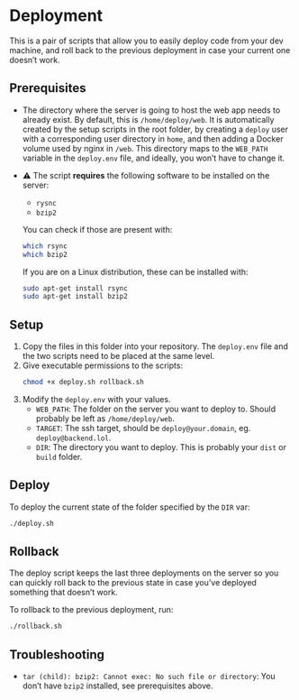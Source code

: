 # Deployment

This is a pair of scripts that allow you to easily deploy code from your dev machine, and roll back to the previous deployment in case your current one doesn’t work.

## Prerequisites

- The directory where the server is going to host the web app needs to already exist. By default, this is `/home/deploy/web`. It is automatically created by the setup scripts in the root folder, by creating a `deploy` user with a corresponding user directory in `home`, and then adding a Docker volume used by nginx in `/web`. This directory maps to the `WEB_PATH` variable in the `deploy.env` file, and ideally, you won’t have to change it.
  
- ⚠️ The script **requires** the following software to be installed on the server:
  - `rysnc`
  - `bzip2`

  You can check if those are present with:
  ```sh
  which rsync
  which bzip2
  ```

  If you are on a Linux distribution, these can be installed with:
  ```sh
  sudo apt-get install rsync
  sudo apt-get install bzip2
  ```

## Setup

1. Copy the files in this folder into your repository. The `deploy.env` file and the two scripts need to be placed at the same level.
2. Give executable permissions to the scripts:
    ```sh
    chmod +x deploy.sh rollback.sh
    ```
3. Modify the `deploy.env` with your values.
   - `WEB_PATH`: The folder on the server you want to deploy to. Should probably be left as `/home/deploy/web`.
   - `TARGET`: The ssh target, should be `deploy@your.domain`, eg. `deploy@backend.lol`.
   - `DIR`: The directory you want to deploy. This is probably your `dist` or `build` folder.

## Deploy

To deploy the current state of the folder specified by the `DIR` var:
```sh
./deploy.sh
```

## Rollback

The deploy script keeps the last three deployments on the server so you can quickly roll back to the previous state in case you’ve deployed something that doesn’t work.

To rollback to the previous deployment, run:
```sh
./rollback.sh
```

## Troubleshooting

- `tar (child): bzip2: Cannot exec: No such file or directory`: You don’t have `bzip2` installed, see prerequisites above.